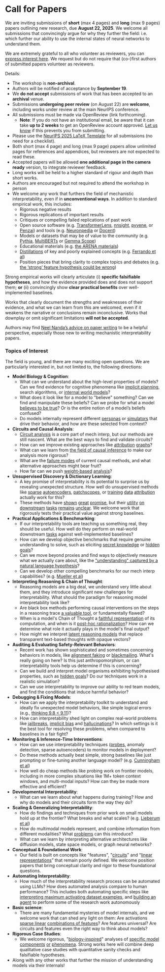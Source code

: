 # Call for Papers
We are inviting submissions of **short** (max 4 pages) and **long** (max 9 pages) papers outlining new research, due **August 22, 2025**. We welcome all submissions that convincingly argue for why they further the field: i.e. which further our ability to use the internal states of neural networks to understand them. 

We are extremely grateful to all who volunteer as reviewers, you can [express interest here](https://www.google.com/url?q=https://docs.google.com/forms/d/e/1FAIpQLSdiw1SJllzoTz_nqzDTzTOGb9DV3W_truQyh-WvYj_QGIi7Mg/viewform?usp%3Ddialog&sa=D&source=editors&ust=1753441685381824&usg=AOvVaw0_9mJwut1xl0ac2U0GWjBw). We request but do not require that (co-)first authors of submitted papers volunteer as reviewers. 

Details: 
* The workshop is **non-archival**.
* Authors will be notified of acceptance by **September 19**.
* We **do not accept** submissions of work that has been accepted to an **archival** venue.
* Submissions **undergoing peer review** (on August 22) are **welcome**, including works under review at the main NeurIPS conference.
* All submissions must be made via OpenReview (link forthcoming).
  * **Note**: If you do not have an institutional email, be aware that it can take **up to 2 weeks** to get an OpenReview account approved. [Let us know](mailto:neurips2025@mechinterpworkshop.com) if this prevents you from submitting.
* Please use the [NeurIPS 2025 LaTeX Template](https://www.google.com/url?q=https://media.neurips.cc/Conferences/NeurIPS2025/Styles.zip&sa=D&source=editors&ust=1753441685384092&usg=AOvVaw2Z5GHXVrITs0e56JiVznUm) for all submissions (no need for a checklist).
* Both short (max 4 page) and long (max 9 page) papers allow unlimited pages for references and appendices, but reviewers are not expected to read these.
* Accepted papers will be allowed **one additional page in the camera ready** version, to integrate reviewer feedback.
* Long works will be held to a higher standard of rigour and depth than short works.
* Authors are encouraged but not required to attend the workshop in person
* We welcome any work that furthers the field of mechanistic interpretability, even if in **unconventional ways**. In addition to standard empirical work, this includes:
  * Rigorous negative results
  * Rigorous replications of important results
  * Critiques or compelling failed replications of past work
  * Open source software (e.g. [TransformerLens](https://www.google.com/url?q=https://github.com/neelnanda-io/TransformerLens&sa=D&source=editors&ust=1753441685385892&usg=AOvVaw2c6avlCYCr43wPgHqTR4MG), [nnsight](https://www.google.com/url?q=https://github.com/ndif-team/nnsight&sa=D&source=editors&ust=1753441685386015&usg=AOvVaw0UQzBwD4dQQPAHrBpAKkea), [pyvene](https://www.google.com/url?q=https://github.com/stanfordnlp/pyvene/tree/main/pyvene/models/mlp&sa=D&source=editors&ust=1753441685386162&usg=AOvVaw2XwX266N8M-kSO-5WQ-DjJ), or [Penzai](https://www.google.com/url?q=https://github.com/google-deepmind/penzai&sa=D&source=editors&ust=1753441685386324&usg=AOvVaw2jzTLfkby5eAMrz7ZP-w_S)) and tools (e.g. [Neuronpedia](https://www.google.com/url?q=http://neuronpedia.org&sa=D&source=editors&ust=1753441685386424&usg=AOvVaw0WqUoDX6e4gOIStyrmE6Si) or [Docent](https://www.google.com/url?q=https://transluce.org/introducing-docent&sa=D&source=editors&ust=1753441685386526&usg=AOvVaw0_VB7gSY2PXmF_asy_QRhe))
  * Models or datasets that may be of value to the community (e.g. [Pythia](https://www.google.com/url?q=https://arxiv.org/abs/2304.01373&sa=D&source=editors&ust=1753441685386732&usg=AOvVaw1UMpzQju-l-fVYhuNINvE8), [MultiBERTs](https://www.google.com/url?q=https://arxiv.org/abs/2106.16163&sa=D&source=editors&ust=1753441685386820&usg=AOvVaw2P4gMYN0HPVAKprOotW4UV) or [Gemma Scope](https://www.google.com/url?q=https://arxiv.org/abs/2408.05147&sa=D&source=editors&ust=1753441685386898&usg=AOvVaw2naL92I-ynRqOqlsDZiT-g))
  * Educational materials (e.g. [the ARENA materials](https://www.google.com/url?q=https://arena3-chapter1-transformer-interp.streamlit.app/&sa=D&source=editors&ust=1753441685387097&usg=AOvVaw14tvppWZM40-hodGf7mmnG))
  * [Distillations](https://www.google.com/url?q=https://distill.pub/2017/research-debt/&sa=D&source=editors&ust=1753441685387205&usg=AOvVaw1W8jhH_PderRpv2TGo5DDV) of key and poorly explained concepts (e.g. [Ferrando et al](https://www.google.com/url?q=https://arxiv.org/abs/2405.00208&sa=D&source=editors&ust=1753441685387340&usg=AOvVaw0cKDrGleI4Wf7qH6vdfMi2))
  * Position pieces that bring clarity to complex topics and debates (e.g. [the ‘strong’ feature hypothesis could be wrong](https://www.google.com/url?q=https://www.alignmentforum.org/posts/tojtPCCRpKLSHBdpn/the-strong-feature-hypothesis-could-be-wrong&sa=D&source=editors&ust=1753441685387773&usg=AOvVaw0-u3Vor14U7u0TKtukr-FC))

Strong empirical works will clearly articulate (i) **specific falsifiable hypotheses**, and how the evidence provided does and does not support them; **or** (ii) convincingly show **clear practical benefits** over well-implemented baselines. 

Works that clearly document the strengths and weaknesses of their evidence, and what we can learn from this are welcomed, even if it weakens the narrative or conclusions remain inconclusive. Works that downplay or omit significant limitations **will not be accepted**. 

Authors may find [Neel Nanda’s advice on paper writing](https://www.google.com/url?q=https://www.alignmentforum.org/posts/eJGptPbbFPZGLpjsp/highly-opinionated-advice-on-how-to-write-ml-papers&sa=D&source=editors&ust=1753441685388874&usg=AOvVaw2louddxLpVpQWqLDFQFLbV) to be a helpful perspective, especially those new to writing mechanistic interpretability papers. 
### Topics of Interest
The field is young, and there are many exciting open questions. We are particularly interested in, but not limited to, the following directions: 
* **Model Biology & Cognition**:
  * What can we understand about the high-level properties of models? Can we find evidence for cognitive phenomena like [implicit planning](https://www.google.com/url?q=https://transformer-circuits.pub/2025/attribution-graphs/biology.html%23dives-poems&sa=D&source=editors&ust=1753441685389689&usg=AOvVaw0_i6aHSWDxypa-hzNJTWne), search algorithms, or [internal world models](https://www.google.com/url?q=https://arxiv.org/abs/2210.13382&sa=D&source=editors&ust=1753441685389832&usg=AOvVaw1dq3OJHCkTU7JI3rX_-0cm)?
  * What does it look like for a model to "believe" something? Can we find and manipulate these beliefs? Can we probe for what a model [believes to be true](https://www.google.com/url?q=https://arxiv.org/abs/2310.06824&sa=D&source=editors&ust=1753441685390145&usg=AOvVaw2-o5NWwN8uHH-mNpZTHTdi)? Or is the entire notion of a model’s beliefs confused?
  * Do models internally represent different [personas](https://www.google.com/url?q=https://arxiv.org/abs/2406.12094&sa=D&source=editors&ust=1753441685390406&usg=AOvVaw3cS2_bU3r7wEjcMLCDZ_tQ) or [simulators](https://www.google.com/url?q=https://www.nature.com/articles/s41586-023-06647-8&sa=D&source=editors&ust=1753441685390501&usg=AOvVaw1U51L5Hlh2E1twsFN80h00) that drive their behavior, and how are these selected from context?
* **Circuits and Causal Analysis**:
  * [Circuit analysis](https://www.google.com/url?q=https://distill.pub/2020/circuits/zoom-in/&sa=D&source=editors&ust=1753441685390761&usg=AOvVaw3T2n5KWNBpExBSHK7jCanE) is a core part of mech interp, but our methods are still nascent. What are the best ways to find and validate circuits?
  * How can we improve existing approaches like [attribution](https://www.google.com/url?q=https://arxiv.org/abs/2406.11944&sa=D&source=editors&ust=1753441685391214&usg=AOvVaw0-IpXO8vBcoFC8xbCXbC_0) [graphs](https://www.google.com/url?q=https://transformer-circuits.pub/2025/attribution-graphs/methods.html&sa=D&source=editors&ust=1753441685391392&usg=AOvVaw3XRviyYX-5r429sOdk9z0B)?
  * What can we learn from [the field of causal inference](https://www.google.com/url?q=https://arxiv.org/abs/2407.04690&sa=D&source=editors&ust=1753441685391737&usg=AOvVaw2UUsjzarAJqoUOnDxolvX_) to make our analysis more rigorous?
  * What are the [failure modes](https://www.google.com/url?q=https://arxiv.org/abs/2307.15771&sa=D&source=editors&ust=1753441685392068&usg=AOvVaw3sqwadt9Ddazrz9y5KfEYi) of current causal methods, and what alternative approaches might bear fruit?
  * How far can we push [weight-based](https://www.google.com/url?q=https://arxiv.org/abs/2301.05217&sa=D&source=editors&ust=1753441685392635&usg=AOvVaw15jJYn4HDIubq3z93rzFXN) [analysis](https://www.google.com/url?q=https://arxiv.org/abs/2410.08417&sa=D&source=editors&ust=1753441685392775&usg=AOvVaw1rRvi5TEs9jb8r4mtZt4N9)?
* **Unsupervised Discovery & Dictionary Learning**:
  * A key promise of interpretability is its potential to surprise us by revealing unexpected structure. How well do unsupervised methods like [sparse](https://www.google.com/url?q=https://arxiv.org/abs/2103.15949&sa=D&source=editors&ust=1753441685393501&usg=AOvVaw28Gtl6k3_KivEo9XQUsQCv) [autoencoders](https://www.google.com/url?q=https://transformer-circuits.pub/2023/monosemantic-features&sa=D&source=editors&ust=1753441685393603&usg=AOvVaw1mLDBAoLsOs-FTL7inN8Do), [patch](https://www.google.com/url?q=https://arxiv.org/abs/2401.06102&sa=D&source=editors&ust=1753441685393685&usg=AOvVaw2iXT5mgIFKjQGqVjMFUaju)[scopes](https://www.google.com/url?q=https://arxiv.org/abs/2403.10949v2&sa=D&source=editors&ust=1753441685393738&usg=AOvVaw2qfiEd9x0n5B6dxmb8cfjd), or [training](https://www.google.com/url?q=https://proceedings.mlr.press/v70/koh17a?ref%3Dhttps://githubhelp.com&sa=D&source=editors&ust=1753441685393832&usg=AOvVaw23veaw9FKJMbq1r4Azk5y0) [data](https://www.google.com/url?q=https://arxiv.org/abs/2308.03296&sa=D&source=editors&ust=1753441685393902&usg=AOvVaw3dUAbYKIvTHaM36Jc3bcKw) [attribution](https://www.google.com/url?q=https://arxiv.org/abs/2205.11482&sa=D&source=editors&ust=1753441685394001&usg=AOvVaw2cEMM2ZhDVMj6iYvlhF1Bb) actually work for this?
  * These methods have [shown](https://www.google.com/url?q=https://transformer-circuits.pub/2024/scaling-monosemanticity/index.html&sa=D&source=editors&ust=1753441685394185&usg=AOvVaw3umLSVPMWGHTWXkwcesu_F) [great](https://www.google.com/url?q=https://transformer-circuits.pub/2025/attribution-graphs/biology.html&sa=D&source=editors&ust=1753441685394277&usg=AOvVaw1EuudnmzumGOD_gEJyHjQn) [promise](https://www.google.com/url?q=https://arxiv.org/abs/2503.10965&sa=D&source=editors&ust=1753441685394350&usg=AOvVaw2u_HLRl9y8ogva0uiXx-xE), but their [utility](https://www.google.com/url?q=https://arxiv.org/abs/2502.16681&sa=D&source=editors&ust=1753441685394433&usg=AOvVaw0Bn-gxbSo80sJtQpkt8fR5) [on](https://www.google.com/url?q=https://www.tilderesearch.com/blog/sieve&sa=D&source=editors&ust=1753441685394522&usg=AOvVaw0omFkKp5pmuYcqRx4JNGZc) [downstream](https://www.google.com/url?q=https://arxiv.org/abs/2501.17148&sa=D&source=editors&ust=1753441685394669&usg=AOvVaw1Oc1TCkHnIvTo0yMTyVsHb) [tasks](https://www.google.com/url?q=https://transformer-circuits.pub/2024/features-as-classifiers/index.html&sa=D&source=editors&ust=1753441685394852&usg=AOvVaw3l_z9AQNzHgOgq2IINfOni) [remains](https://www.google.com/url?q=https://arxiv.org/abs/2502.04382&sa=D&source=editors&ust=1753441685394994&usg=AOvVaw2s4uvdmhsXYtfVHmIW6xnQ) [unclear](https://www.google.com/url?q=https://www.alignmentforum.org/posts/4uXCAJNuPKtKBsi28/negative-results-for-saes-on-downstream-tasks&sa=D&source=editors&ust=1753441685395211&usg=AOvVaw2ou9R1tDwdpYA7xYOCeTws). We welcome work that rigorously tests their practical value against strong baselines.
* **Practical Applications & Benchmarking**:
  * If our interpretability tools are teaching us something real, they should be useful. How well do they perform on real-world downstream [tasks](https://www.google.com/url?q=https://www.lesswrong.com/posts/wGRnzCFcowRCrpX4Y/downstream-applications-as-validation-of-interpretability&sa=D&source=editors&ust=1753441685395815&usg=AOvVaw3nOdYlHwbHTgCfJgB25Cxn) against well-implemented baselines?
  * How can we develop objective benchmarks that require genuine understanding to solve, such as eliciting [secret knowledge](https://www.google.com/url?q=https://arxiv.org/abs/2505.14352&sa=D&source=editors&ust=1753441685396133&usg=AOvVaw2d904ZjHhQIalnwEIRzPWZ) or [hidden goals](https://www.google.com/url?q=https://arxiv.org/abs/2503.10965&sa=D&source=editors&ust=1753441685396220&usg=AOvVaw1ginK-yZ1fd0hAAyGy-NDB)?
  * Can we move beyond proxies and find ways to objectively measure what we actually care about, like the ["understanding" captured by a natural language hypothesis](https://www.google.com/url?q=https://arxiv.org/abs/2502.04382&sa=D&source=editors&ust=1753441685396506&usg=AOvVaw3Ff2om_mVZPrG9o9ugo-ve)?
  * Can we develop other compelling benchmarks for our mech interp capabilities? (e.g. [Mueller et al](https://www.google.com/url?q=https://arxiv.org/abs/2504.13151&sa=D&source=editors&ust=1753441685396701&usg=AOvVaw3V7-GKPJLYq_AnYe3O0tOS))
* **Interpreting Reasoning & Chain of Thought**:
  * Reasoning models are a big deal, we understand very little about them, and they introduce significant new challenges for interpretability. What should the paradigm for reasoning model interpretability look like?
  * Are black box methods performing causal interventions on the steps in a reasoning trace [a valuable tool](https://www.google.com/url?q=https://arxiv.org/abs/2506.19143&sa=D&source=editors&ust=1753441685397448&usg=AOvVaw27VVC6nQQuhjgk1Wlgbj2m), or fundamentally flawed?
  * When is a model's Chain of Thought a [faithful representation](https://www.google.com/url?q=https://arxiv.org/abs/2305.04388&sa=D&source=editors&ust=1753441685397658&usg=AOvVaw0BExJbzZSXdRihw9VBUqq4) of its computation, and when is it [post-hoc rationalization](https://www.google.com/url?q=https://arxiv.org/abs/2503.08679&sa=D&source=editors&ust=1753441685397799&usg=AOvVaw2cbngTwNaMZo1lCdJvkYue)? How can we determine what role it actually plays in the model's final output?
  * How might we interpret [latent reasoning models](https://www.google.com/url?q=https://arxiv.org/abs/2412.06769&sa=D&source=editors&ust=1753441685398047&usg=AOvVaw0aQVYrxmgi8RHvbvfctnUw) that replace transparent text-based thoughts with opaque vectors?
* **Auditing & Evaluating Safety-Relevant Behaviors**:
  * Recent work has shown sophisticated and sometimes concerning behaviors in models, like [alignment faking](https://www.google.com/url?q=https://arxiv.org/abs/2412.14093&sa=D&source=editors&ust=1753441685398532&usg=AOvVaw2OtSAL3OK9RCmMkFd4rPgV) or [blackmailing](https://www.google.com/url?q=https://www.anthropic.com/research/agentic-misalignment&sa=D&source=editors&ust=1753441685398670&usg=AOvVaw1L_-JAq5X2kELl91heprQ-). What's really going on here? Is this just anthropomorphism, or can interpretability tools help us determine if this is concerning?
  * Can we build and interpret model organisms exhibiting hypothesised properties, such as [hidden goals](https://www.google.com/url?q=https://arxiv.org/abs/2503.10965&sa=D&source=editors&ust=1753441685399045&usg=AOvVaw1aYs_jOmMKKn_D4pySVSii)? Do our techniques work in a realistic simulation?
  * Can we use interpretability to improve our ability to red team models, and find the conditions that induce harmful behavior?
* **Debugging & Fixing Models**:
  * How can we apply the interpretability toolkit to understand and ideally fix unexpected model behaviors, like simple logical errors (e.g., [thinking 9.8 < 9.11](https://www.google.com/url?q=https://transluce.org/observability-interface&sa=D&source=editors&ust=1753441685399654&usg=AOvVaw2qfjqO9Qca_QlmHnF3iNvO))?
  * How can interpretability shed light on complex real-world problems like [jailbreaks](https://www.google.com/url?q=https://transformer-circuits.pub/2025/attribution-graphs/biology.html%23dives-jailbreak&sa=D&source=editors&ust=1753441685399990&usg=AOvVaw19qHj1lNnliEqwu3VEUdyy), [implicit bias](https://www.google.com/url?q=https://arxiv.org/abs/2506.10922&sa=D&source=editors&ust=1753441685400086&usg=AOvVaw0Lt7VQLRRMnnR6dEtlBuCj) and [hallucinations](https://www.google.com/url?q=https://arxiv.org/abs/2411.14257&sa=D&source=editors&ust=1753441685400175&usg=AOvVaw1BqmnTuXaQO6ffXQTGXUEH)? In which settings is it the best tool for resolving these problems, when compared to baselines in a fair fight?
* **Monitoring & Inference-Time Interventions**:
  * How can we use interpretability techniques ([probes](https://www.google.com/url?q=https://arxiv.org/abs/2102.12452&sa=D&source=editors&ust=1753441685400622&usg=AOvVaw0KGP6CuOHEN_W1vOvvN08Q), anomaly detection, sparse autoencoders) to monitor models in deployment?
  * Do these methods actually beat simple, strong baselines like just prompting or fine-tuning another language model? (e.g. [Cunningham et al](https://www.google.com/url?q=https://alignment.anthropic.com/2025/cheap-monitors/&sa=D&source=editors&ust=1753441685401346&usg=AOvVaw3qPC8dRXSnpDs4iiEAvtfB))
  * How well do cheap methods like probing work on frontier models, including in more complex situations like 1M+ token context windows, and multi-modal inputs? How can they be made more effective and efficient?
* **Developmental Interpretability**:
  * What can we learn about what happens during training? How and why do models and their circuits form the way they do?
* **Scaling & Generalizing Interpretability**:
  * How do findings and techniques from prior work on small models hold up at the frontier? What breaks and what scales? (e.g. [Lieberum et al](https://www.google.com/url?q=https://arxiv.org/abs/2307.09458&sa=D&source=editors&ust=1753441685402249&usg=AOvVaw0YwGnGnMizJY5wP0wyzpsH))
  * How do multimodal models represent, and combine information from different modalities? What [problems](https://www.google.com/url?q=https://openreview.net/pdf?id%3DVUhRdZp8ke&sa=D&source=editors&ust=1753441685402522&usg=AOvVaw0DzvTxDdUF6w6rYmDjCvm9) can this introduce?
  * What can we learn by interpreting alternative architectures like diffusion models, state space models, or graph neural networks?
* **Conceptual & Foundational Work**:
  * Our field is built on concepts like "features", "[circuits](https://www.google.com/url?q=https://distill.pub/2020/circuits/zoom-in/&sa=D&source=editors&ust=1753441685403020&usg=AOvVaw1zMDfwdPPJl2NlaNWlxql6)" and “[linear representations](https://www.google.com/url?q=https://transformer-circuits.pub/2024/july-update/index.html%23linear-representations&sa=D&source=editors&ust=1753441685403164&usg=AOvVaw3ZFxKSWEdtP9xsFFrqD9JE)” that remain poorly defined. We welcome position papers that bring conceptual clarity and rigor to these foundational questions.
* **Automating Interpretability**:
  * How much of the interpretability research process can be automated using LLMs? How does automated analysis compare to human performance? This includes both automating specific steps like [interpreting maximum activating dataset examples](https://www.google.com/url?q=https://openaipublic.blob.core.windows.net/neuron-explainer/paper/index.html&sa=D&source=editors&ust=1753441685404695&usg=AOvVaw0ygc_PihluPy9Ywk0rXo4c), and [building an agent](https://www.google.com/url?q=https://arxiv.org/abs/2404.14394&sa=D&source=editors&ust=1753441685404873&usg=AOvVaw0vEvrOUQlF4njPCniEBfNq) to perform some of the research work autonomously
* **Basic science**:
  * There are many fundamental mysteries of model internals, and we welcome work that can shed any light on them: Are activations [sparse linear](https://www.google.com/url?q=https://arxiv.org/abs/1601.03764&sa=D&source=editors&ust=1753441685405402&usg=AOvVaw2tjy7r4Hk-2HRTOKL4dyf4) [combinations of features](https://www.google.com/url?q=https://transformer-circuits.pub/2022/toy_model/index.html&sa=D&source=editors&ust=1753441685405605&usg=AOvVaw0En3uH9sro_-mtfz26w3Od)? Are features universal? Are circuits and features even the right way to think about models?
* **Rigorous Case Studies**:
  * We welcome rigorous, "[biology-inspired](https://www.google.com/url?q=https://distill.pub/2020/circuits/curve-circuits/&sa=D&source=editors&ust=1753441685406142&usg=AOvVaw26pvCya8YYa70quAJtpWAC)" analyses of [specific model](https://www.google.com/url?q=https://arxiv.org/abs/2310.04625&sa=D&source=editors&ust=1753441685406258&usg=AOvVaw0mghAjrsAeWLjovEB_IBPB) [components](https://www.google.com/url?q=https://transformer-circuits.pub/2024/scaling-monosemanticity/index.html&sa=D&source=editors&ust=1753441685406364&usg=AOvVaw15L9YkL1_eEFk28tqep0Xp) [or](https://www.google.com/url?q=https://arxiv.org/abs/2305.01610&sa=D&source=editors&ust=1753441685406443&usg=AOvVaw3wBG2cCNEdA1YppYK7B5p_) [phenomena](https://www.google.com/url?q=https://arxiv.org/abs/2306.09346&sa=D&source=editors&ust=1753441685406545&usg=AOvVaw2GZN4VutnhpTjUI5CLu-Me). Strong works here will combine deep qualitative case studies with quantitative sanity checks and falsifiable hypotheses.
* Along with any other works that further the mission of understanding models via their internals!
